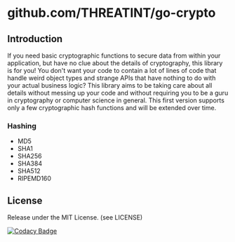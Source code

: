 # github.com/THREATINT/go-crypto

## Introduction
If you need basic cryptographic functions to secure data from within your application, but have no clue about the details of cryptography, this library is for you!
You don't want your code to contain a lot of lines of code that handle weird object types and strange APIs that have nothing to do with your actual business logic?
This library aims to be taking care about all details without messing up your code and without requiring you to be a guru in cryptography or computer science in general.
This first version supports only a few cryptographic hash functions and will be extended over time.

### Hashing
-  MD5
-  SHA1
-  SHA256
-  SHA384
-  SHA512
-  RIPEMD160

## License
Release under the MIT License. (see LICENSE)

[![Codacy Badge](https://app.codacy.com/project/badge/Grade/0e80ecc4b2794e7e90de7d3f0a0c3adc)](https://www.codacy.com/gh/THREATINT/go-crypto/dashboard?utm_source=github.com&amp;utm_medium=referral&amp;utm_content=THREATINT/go-crypto&amp;utm_campaign=Badge_Grade)